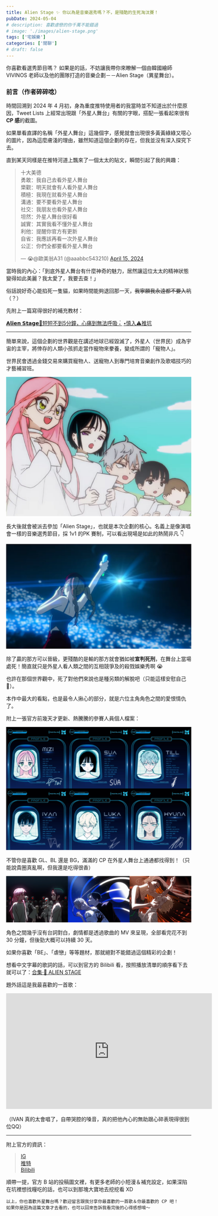 ```yaml
---
title: Alien Stage ✨ 你以為是音樂選秀嗎？不，是殘酷的生死淘汰賽！
pubDate: 2024-05-04
# description: 喜歡虐戀的你千萬不能錯過
# image: './images/alien-stage.png'
tags: ['宅娛樂']
categories: ['閒聊']
# draft: false
---
```


你喜歡看選秀節目嗎？ 如果是的話，不妨讓我帶你來瞭解一個由韓國繪師 VIVINOS 老師以及他的團隊打造的音樂企劃－－Alien Stage（異星舞台）。

### 前言（作者碎碎唸）

時間回溯到 2024 年 4 月初，身為重度推特使用者的我當時並不知道出於什麼原因，Tweet Lists 上經常出現跟「外星人舞台」有關的字眼，搭配一張看起來很有 **CP 感**的截圖。

如果單看直譯的名稱「外星人舞台」這幾個字，感覺就會出現很多黃黃綠綠又噁心的圖片，因為這麼膚淺的理由，雖然知道這個企劃的存在，但我並沒有深入探究下去。

直到某天同樣是在推特河道上飄來了一個太太的貼文，瞬間引起了我的興趣：

<blockquote class="twitter-tweet"><p lang="zh" dir="ltr">十大美德<br>勇敢：我自己去看外星人舞台<br>樂觀：明天就會有人看外星人舞台<br>積極：我現在就看外星人舞台<br>溝通：要不要看外星人舞台<br>社交：我朋友也看外星人舞台<br>坦然：外星人舞台很好看<br>誠實：其實我看不懂外星人舞台<br>利他：提醒你官方有更新<br>自省：我應該再看一次外星人舞台<br>公正：你們全都要看外星人舞台</p>&mdash; 😭@歐美翁A31 (@aaabbc543210) <a href="https://twitter.com/aaabbc543210/status/1779728525429555307?ref_src=twsrc%5Etfw">April 15, 2024</a></blockquote> <script async src="https://platform.twitter.com/widgets.js" charset="utf-8"></script>

當時我的內心：「到底外星人舞台有什麼神奇的魅力，居然讓這位太太的精神狀態變得如此美麗？我太愛了，我要去查！」

俗話說好奇心能掐死一隻貓，如果時間能夠退回那一天，<s>我寧願我永遠都不要入坑</s>（？）

先附上一篇寫得很好的補充教材：

[𝗔𝗹𝗶𝗲𝗻 𝗦𝘁𝗮𝗴𝗲🌠短短不到5分鐘，心痛到無法呼吸 ˖๋ ࣭ ⭑慎入⚠️推坑](https://www.dcard.tw/f/acg/p/255254687)

---

簡單來說，這個企劃的世界觀是在講述地球已經毀滅了，外星人（世界民）成為宇宙的主宰，將倖存的人類小孩抓走當作寵物來豢養，變成所謂的「寵物人」。

世界民會透過金錢交易來購買寵物人、送寵物人到專門培育音樂創作及歌唱技巧的才藝補習班。

![image](./alien-stage-1.png)

長大後就會被派去參加「Alien Stage」，也就是本次企劃的核心。名義上是像演唱會一樣的音樂選秀節目，採 1v1 的PK 賽制，可以看出現場是如此的熱鬧非凡 👇

![image](./alien-stage-2.png)

除了贏的那方可以晉級，更殘酷的是輸的那方就會猶如被**宣判死刑**，在舞台上當場處死！簡直就只是外星人看人類之間的互相競爭及的殺戮娛樂秀啊 😭

也許在那個世界觀中，死了對他們來說也是種另類的解脫吧（只能這樣安慰自己 🥲）。

本作中最大的看點，也是最令人揪心的部分，就是六位主角角色之間的愛恨情仇了。

附上一張官方前幾天才更新、熱騰騰的參賽人員個人檔案：

![image](./alien-stage-3.png)

不管你是喜歡 GL、BL 還是 BG，滿滿的 CP 在外星人舞台上通通都找得到！（只能說貴圈真亂啊，但我還是吃得很香）

![image](./alien-stage-4.png)

角色之間幾乎沒有台詞對白，劇情都是透過歌曲的 MV 來呈現，全部看完花不到 30 分鐘，但後勁大概可以持續 30 天。

如果你喜歡「BE」、「虐戀」等等題材，那就絕對不能錯過這個精彩的企劃！

想看中文字幕的歌詞的話，可以到官方的 Bilibili 看，按照播放清單的順序看下去就可以了：[合集·🌠 ALIEN STAGE](https://www.bilibili.com/video/BV1ag4y1W78U/?spm_id_from=333.999.section.playall)

題外話這是我最喜歡的一首歌：

<iframe width="560" height="315" src="https://www.youtube.com/embed/2cFnfD4iZzM?si=RT15FMZgH9zP3JlZ" title="YouTube video player" frameborder="0" allow="accelerometer; autoplay; clipboard-write; encrypted-media; gyroscope; picture-in-picture; web-share" referrerpolicy="strict-origin-when-cross-origin" allowfullscreen></iframe>

（IVAN 真的太會唱了，自帶哭腔的嗓音，真的把他內心的無助跟心碎表現得很到位QQ）

---

附上官方的資訊：

> [IG](https://www.instagram.com/vivinos__?igsh=MWwycHpjZjc2aTJuaw%3D%3D)   
> [推特](https://twitter.com/official_alnst?s=21&t=GacOwyspajom3oC_273nOQ)  
> [Bilibili](https://space.bilibili.com/1816400749?spm_id_from=333.337.search-card.all.click)

順帶一提，官方 B 站的投稿圖文裡，有更多老師的小短漫＆補充設定，如果深陷在坑裡想找糧吃的話，也可以到那塊大寶地去挖挖看 XD

```plaintext
以上，你也喜歡外星舞台嗎？歡迎留言跟我分享你最喜歡的一首歌＆你最喜歡的 CP 吧！
如果你是因為這篇文章才去看的，也可以回來告訴我看完後的心得感想唷～
```